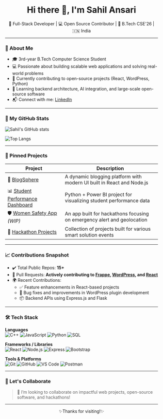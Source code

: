 <h1 align="center">Hi there 👋, I'm Sahil Ansari</h1>

<p align="center">
  🚀 Full-Stack Developer | 💻 Open Source Contributor | 🎯 B.Tech CSE'26 | 🇮🇳 India
</p>

---

### 🧠 About Me

- 🎓 3rd-year B.Tech Computer Science Student
- 💻 Passionate about building scalable web applications and solving real-world problems
- 🔭 Currently contributing to open-source projects (React, WordPress, Python)
- 🌱 Learning backend architecture, AI integration, and large-scale open-source software
- 📬 Connect with me: [LinkedIn](https://www.linkedin.com/in/sahilans3)

---

### 💼 My GitHub Stats

![Sahil's GitHub stats](https://github-readme-stats.vercel.app/api?username=sahilans3&show_icons=true&theme=radical)

![Top Langs](https://github-readme-stats.vercel.app/api/top-langs/?username=sahilans3&layout=compact&theme=radical)

---

### 📌 Pinned Projects

| Project | Description |
|--------|-------------|
| 🔗 [BlogSphere](https://github.com/sahilans3/BlogSphere) | A dynamic blogging platform with modern UI built in React and Node.js |
| 📊 [Student Performance Dashboard](https://github.com/sahilans3/Student-Performance-Dashboard) | Python + Power BI project for visualizing student performance data |
| 🛡️ [Women Safety App](https://github.com/sahilans3/WomenSafetyApp) *(WIP)* | An app built for hackathons focusing on emergency alert and geolocation |
| 📁 [Hackathon Projects](https://github.com/sahilans3/Hackathon-Projects) | Collection of projects built for various smart solution events |

---

### 📈 Contributions Snapshot

- ✔️ Total Public Repos: **15+**
- 🔁 Pull Requests: **Actively contributing to [Frappe](https://github.com/frappe), [WordPress](https://github.com/WordPress), and [React](https://github.com/facebook/react)**
- 🌍 Recent Contributions:
  - ✅ Feature enhancements in React-based projects
  - 🐛 Bug fixes and improvements in WordPress plugin development
  - 📦 Backend APIs using Express.js and Flask

---

### 🛠️ Tech Stack

**Languages**  
![C++](https://img.shields.io/badge/C%2B%2B-00599C?style=flat&logo=c%2B%2B&logoColor=white)
![JavaScript](https://img.shields.io/badge/JavaScript-F7DF1E?style=flat&logo=javascript&logoColor=black)
![Python](https://img.shields.io/badge/Python-3776AB?style=flat&logo=python&logoColor=white)
![SQL](https://img.shields.io/badge/SQL-4479A1?style=flat&logo=mysql&logoColor=white)

**Frameworks / Libraries**  
![React](https://img.shields.io/badge/React-61DAFB?style=flat&logo=react&logoColor=black)
![Node.js](https://img.shields.io/badge/Node.js-339933?style=flat&logo=nodedotjs&logoColor=white)
![Express](https://img.shields.io/badge/Express.js-000000?style=flat&logo=express&logoColor=white)
![Bootstrap](https://img.shields.io/badge/Bootstrap-563D7C?style=flat&logo=bootstrap&logoColor=white)

**Tools & Platforms**  
![Git](https://img.shields.io/badge/Git-F05032?style=flat&logo=git&logoColor=white)
![GitHub](https://img.shields.io/badge/GitHub-181717?style=flat&logo=github&logoColor=white)
![VS Code](https://img.shields.io/badge/VS_Code-007ACC?style=flat&logo=visual-studio-code&logoColor=white)
![Postman](https://img.shields.io/badge/Postman-FF6C37?style=flat&logo=postman&logoColor=white)

---

### 📢 Let's Collaborate

> 💬 I’m looking to collaborate on impactful web projects, open-source software, and hackathons!

---

<p align="center">✨Thanks for visiting!✨</p>
